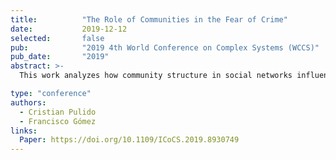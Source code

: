 ```yaml
---
title:          "The Role of Communities in the Fear of Crime"
date:           2019-12-12
selected:       false
pub:            "2019 4th World Conference on Complex Systems (WCCS)"
pub_date:       "2019"
abstract: >-
  This work analyzes how community structure in social networks influences the spread of fear of crime. Results show that such structure can isolate fear within vulnerable groups, affecting perception and policy design.

type: "conference"
authors:
  - Cristian Pulido
  - Francisco Gómez
links:
  Paper: https://doi.org/10.1109/ICoCS.2019.8930749
---
```

